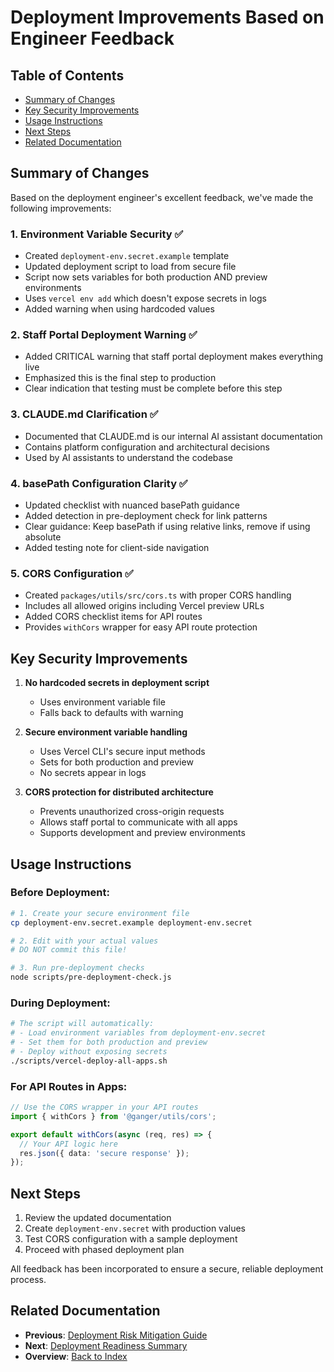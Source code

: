# Deployment Improvements Based on Engineer Feedback

## Table of Contents
- [Summary of Changes](#summary-of-changes)
- [Key Security Improvements](#key-security-improvements)
- [Usage Instructions](#usage-instructions)
- [Next Steps](#next-steps)
- [Related Documentation](#related-documentation)

## Summary of Changes

Based on the deployment engineer's excellent feedback, we've made the following improvements:

### 1. **Environment Variable Security** ✅
- Created `deployment-env.secret.example` template
- Updated deployment script to load from secure file
- Script now sets variables for both production AND preview environments
- Uses `vercel env add` which doesn't expose secrets in logs
- Added warning when using hardcoded values

### 2. **Staff Portal Deployment Warning** ✅
- Added CRITICAL warning that staff portal deployment makes everything live
- Emphasized this is the final step to production
- Clear indication that testing must be complete before this step

### 3. **CLAUDE.md Clarification** ✅
- Documented that CLAUDE.md is our internal AI assistant documentation
- Contains platform configuration and architectural decisions
- Used by AI assistants to understand the codebase

### 4. **basePath Configuration Clarity** ✅
- Updated checklist with nuanced basePath guidance
- Added detection in pre-deployment check for link patterns
- Clear guidance: Keep basePath if using relative links, remove if using absolute
- Added testing note for client-side navigation

### 5. **CORS Configuration** ✅
- Created `packages/utils/src/cors.ts` with proper CORS handling
- Includes all allowed origins including Vercel preview URLs
- Added CORS checklist items for API routes
- Provides `withCors` wrapper for easy API route protection

## Key Security Improvements

1. **No hardcoded secrets in deployment script**
   - Uses environment variable file
   - Falls back to defaults with warning

2. **Secure environment variable handling**
   - Uses Vercel CLI's secure input methods
   - Sets for both production and preview
   - No secrets appear in logs

3. **CORS protection for distributed architecture**
   - Prevents unauthorized cross-origin requests
   - Allows staff portal to communicate with all apps
   - Supports development and preview environments

## Usage Instructions

### Before Deployment:
```bash
# 1. Create your secure environment file
cp deployment-env.secret.example deployment-env.secret

# 2. Edit with your actual values
# DO NOT commit this file!

# 3. Run pre-deployment checks
node scripts/pre-deployment-check.js
```

### During Deployment:
```bash
# The script will automatically:
# - Load environment variables from deployment-env.secret
# - Set them for both production and preview
# - Deploy without exposing secrets
./scripts/vercel-deploy-all-apps.sh
```

### For API Routes in Apps:
```typescript
// Use the CORS wrapper in your API routes
import { withCors } from '@ganger/utils/cors';

export default withCors(async (req, res) => {
  // Your API logic here
  res.json({ data: 'secure response' });
});
```

## Next Steps

1. Review the updated documentation
2. Create `deployment-env.secret` with production values
3. Test CORS configuration with a sample deployment
4. Proceed with phased deployment plan

All feedback has been incorporated to ensure a secure, reliable deployment process.

## Related Documentation

- **Previous**: [Deployment Risk Mitigation Guide](./04-risk-mitigation.md)
- **Next**: [Deployment Readiness Summary](./06-deployment-readiness.md)
- **Overview**: [Back to Index](./README.md)